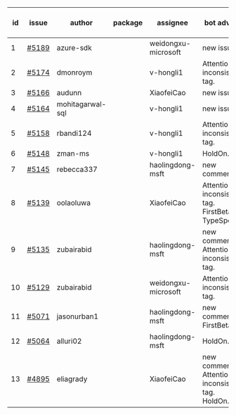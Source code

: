 | id | issue | author | package | assignee | bot advice | created date of issue | target release date | date from target |
| ------ | ------ | ------ | ------ | ------ | ------ | ------ | ------ | :-----: |
| 1 | [#5189](https://github.com/Azure/sdk-release-request/issues/5189) | azure-sdk |  | weidongxu-microsoft | new issue. | 05-08 | 05-24 |  |
| 2 | [#5174](https://github.com/Azure/sdk-release-request/issues/5174) | dmonroym |  | v-hongli1 | Attention to inconsistent tag. | 04-30 | 05-24 |  |
| 3 | [#5166](https://github.com/Azure/sdk-release-request/issues/5166) | audunn |  | XiaofeiCao | new issue. | 04-29 | 05-24 |  |
| 4 | [#5164](https://github.com/Azure/sdk-release-request/issues/5164) | mohitagarwal-sql |  | v-hongli1 | new issue. | 04-24 | 05-24 |  |
| 5 | [#5158](https://github.com/Azure/sdk-release-request/issues/5158) | rbandi124 |  | v-hongli1 | Attention to inconsistent tag. | 04-24 | 05-24 |  |
| 6 | [#5148](https://github.com/Azure/sdk-release-request/issues/5148) | zman-ms |  | v-hongli1 | HoldOn. | 04-24 | 05-24 |  |
| 7 | [#5145](https://github.com/Azure/sdk-release-request/issues/5145) | rebecca337 |  | haolingdong-msft | new comment. | 04-23 | 05-24 |  |
| 8 | [#5139](https://github.com/Azure/sdk-release-request/issues/5139) | oolaoluwa |  | XiaofeiCao | Attention to inconsistent tag. FirstBeta. TypeSpec. | 04-16 | 05-24 |  |
| 9 | [#5135](https://github.com/Azure/sdk-release-request/issues/5135) | zubairabid |  | haolingdong-msft | new comment. Attention to inconsistent tag. | 04-12 | 05-24 |  |
| 10 | [#5129](https://github.com/Azure/sdk-release-request/issues/5129) | zubairabid |  | weidongxu-microsoft | Attention to inconsistent tag. | 04-12 | 05-24 |  |
| 11 | [#5071](https://github.com/Azure/sdk-release-request/issues/5071) | jasonurban1 |  | haolingdong-msft | new comment. FirstBeta. | 03-22 | 05-24 |  |
| 12 | [#5064](https://github.com/Azure/sdk-release-request/issues/5064) | alluri02 |  | haolingdong-msft | HoldOn. | 03-20 | 04-26 |  |
| 13 | [#4895](https://github.com/Azure/sdk-release-request/issues/4895) | eliagrady |  | XiaofeiCao | new comment. Attention to inconsistent tag. HoldOn. | 01-18 | 04-26 |  |
